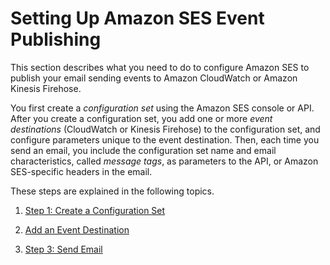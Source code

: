 # Setting Up Amazon SES Event Publishing<a name="event-publishing-setting-up"></a>

This section describes what you need to do to configure Amazon SES to publish your email sending events to Amazon CloudWatch or Amazon Kinesis Firehose\.

You first create a *configuration set* using the Amazon SES console or API\. After you create a configuration set, you add one or more *event destinations* \(CloudWatch or Kinesis Firehose\) to the configuration set, and configure parameters unique to the event destination\. Then, each time you send an email, you include the configuration set name and email characteristics, called *message tags*, as parameters to the API, or Amazon SES\-specific headers in the email\.

These steps are explained in the following topics\.

1. [Step 1: Create a Configuration Set](event-publishing-create-configuration-set.md)

1. [Add an Event Destination](event-publishing-add-event-destination.md)

1. [Step 3: Send Email](event-publishing-send-email.md)